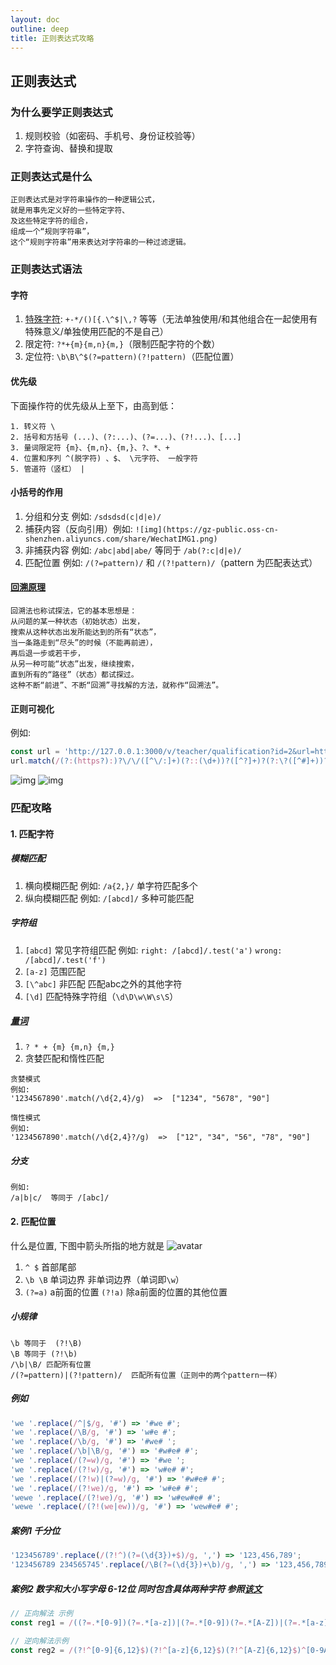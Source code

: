 ```yaml
---
layout: doc
outline: deep
title: 正则表达式攻略
---
```

<FlipWords :words="['正则表达式攻略']"/>

## 正则表达式

### 为什么要学正则表达式

1. 规则校验（如密码、手机号、身份证校验等）
2. 字符查询、替换和提取

### 正则表达式是什么

```
正则表达式是对字符串操作的一种逻辑公式，
就是用事先定义好的一些特定字符、
及这些特定字符的组合，
组成一个“规则字符串”，
这个“规则字符串”用来表达对字符串的一种过滤逻辑。
```

### 正则表达式语法

#### 字符

1. [特殊字符](https://developer.mozilla.org/zh-CN/docs/Web/JavaScript/Guide/Regular_Expressions): `+-*/()[{.\^$|\,?` 等等（无法单独使用/和其他组合在一起使用有特殊意义/单独使用匹配的不是自己）
2. 限定符: `?*+{m}{m,n}{m,}`（限制匹配字符的个数）
3. 定位符: `\b\B\^$(?=pattern)(?!pattern)`（匹配位置）

#### 优先级

下面操作符的优先级从上至下，由高到低：

```
1. 转义符 \
2. 括号和方括号 (...)、(?:...)、(?=...)、(?!...)、[...]
3. 量词限定符 {m}、{m,n}、{m,}、?、*、+
4. 位置和序列 ^(脱字符) 、$、 \元字符、 一般字符
5. 管道符（竖杠） |
```

#### 小括号的作用

1. 分组和分支 例如: `/sdsdsd(c|d|e)/`
2. 捕获内容（反向引用）例如: `![img](https://gz-public.oss-cn-shenzhen.aliyuncs.com/share/WechatIMG1.png)`
3. 非捕获内容 例如: `/abc|abd|abe/` 等同于 `/ab(?:c|d|e)/`
4. 匹配位置 例如: `/(?=pattern)/` 和 `/(?!pattern)/`（pattern 为匹配表达式）

#### [回溯原理](https://zhuanlan.zhihu.com/p/27417442)

```
回溯法也称试探法，它的基本思想是：
从问题的某一种状态（初始状态）出发，
搜索从这种状态出发所能达到的所有“状态”，
当一条路走到“尽头”的时候（不能再前进），
再后退一步或若干步，
从另一种可能“状态”出发，继续搜索，
直到所有的“路径”（状态）都试探过。
这种不断“前进”、不断“回溯”寻找解的方法，就称作“回溯法”。
```

#### 正则可视化

例如:

```js
const url = 'http://127.0.0.1:3000/v/teacher/qualification?id=2&url=http%3A%2F%2F127.0.0.1%3A3000%2Fv%2Fteacher%2Fqualification%3Fid%3D2#rrr#333';
url.match(/(?:(https?):)?\/\/([^\/:]+)(?::(\d+))?([^?]+)?(?:\?([^#]+))?(?:#(.+))?/);
```

![img](https://gz-public.oss-cn-shenzhen.aliyuncs.com/share/WechatIMG2.png) ![img](https://gz-public.oss-cn-shenzhen.aliyuncs.com/share/url.png)

### 匹配攻略

#### 1. 匹配字符

##### 模糊匹配

1. 横向模糊匹配 例如: `/a{2,}/` 单字符匹配多个
2. 纵向模糊匹配 例如: `/[abcd]/` 多种可能匹配

##### 字符组

1. `[abcd]` 常见字符组匹配 例如: `right: /[abcd]/.test('a')` `wrong: /[abcd]/.test('f')`
2. `[a-z]` 范围匹配
3. `[\^abc]` 非匹配 匹配abc之外的其他字符
4. `[\d]` 匹配特殊字符组（`\d\D\w\W\s\S`）

##### [量词](https://zhuanlan.zhihu.com/p/27417442)

1. `? * + {m} {m,n} {m,}`
2. 贪婪匹配和惰性匹配

```
贪婪模式
例如: 
'1234567890'.match(/\d{2,4}/g)  =>  ["1234", "5678", "90"]

惰性模式
例如:
'1234567890'.match(/\d{2,4}?/g)  =>  ["12", "34", "56", "78", "90"]
```

##### 分支

```
例如:
/a|b|c/  等同于 /[abc]/
```

#### 2. 匹配位置

什么是位置, 下图中箭头所指的地方就是 ![avatar](https://pic4.zhimg.com/80/v2-c487b9402a935625be4dd4b0e4f5fe5f_hd.png)

1. `^ $` 首部尾部
2. `\b \B` 单词边界 非单词边界（单词即`\w`）
3. `(?=a)` a前面的位置 `(?!a)` 除a前面的位置的其他位置

##### 小规律

```
\b 等同于  (?!\B)
\B 等同于 (?!\b)
/\b|\B/ 匹配所有位置
/(?=pattern)|(?!pattern)/  匹配所有位置（正则中的两个pattern一样）
```

##### 例如

```js
'we '.replace(/^|$/g, '#') => '#we #';
'we '.replace(/\B/g, '#') => 'w#e #';
'we '.replace(/\b/g, '#') => '#we# ';
'we '.replace(/\b|\B/g, '#') => '#w#e# #';
'we '.replace(/(?=w)/g, '#') => '#we ';
'we '.replace(/(?!w)/g, '#') => 'w#e# #';
'we '.replace(/(?!w)|(?=w)/g, '#') => '#w#e# #';
'we '.replace(/(?!we)/g, '#') => 'w#e# #';
'wewe '.replace(/(?!we)/g, '#') => 'w#ew#e# #';
'wewe '.replace(/(?!(we|ew))/g, '#') => 'wew#e# #';
```

##### 案例1 千分位

```js
'123456789'.replace(/(?!^)(?=(\d{3})+$)/g, ',') => '123,456,789';
'123456789 234565745'.replace(/\B(?=(\d{3})+\b)/g, ',') => '123,456,789 234,565,745';
```

##### 案例2 数字和大小写字母 6-12位 同时包含具体两种字符 参照[该文](https://zhuanlan.zhihu.com/p/27309508)

```js
// 正向解法 示例
const reg1 = /((?=.*[0-9])(?=.*[a-z])|(?=.*[0-9])(?=.*[A-Z])|(?=.*[a-z])(?=.*[A-Z]))^[0-9A-Za-z]{6,12}$/;

// 逆向解法示例
const reg2 = /(?!^[0-9]{6,12}$)(?!^[a-z]{6,12}$)(?!^[A-Z]{6,12}$)^[0-9A-Za-z]{6,12}$/;
```
